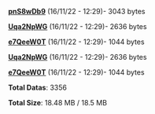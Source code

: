 [**pnS8wDb9**](/data/pnS8wDb9.txt) (16/11/22 - 12:29)- 3043 bytes

[**Uqa2NpWG**](/data/Uqa2NpWG.txt) (16/11/22 - 12:29)- 2636 bytes

[**e7QeeW0T**](/data/e7QeeW0T.txt) (16/11/22 - 12:29)- 1044 bytes

[**Uqa2NpWG**](/data/Uqa2NpWG.txt) (16/11/22 - 12:29)- 2636 bytes

[**e7QeeW0T**](/data/e7QeeW0T.txt) (16/11/22 - 12:29)- 1044 bytes

**Total Datas**: 3356

**Total Size**: 18.48 MB / 18.5 MB